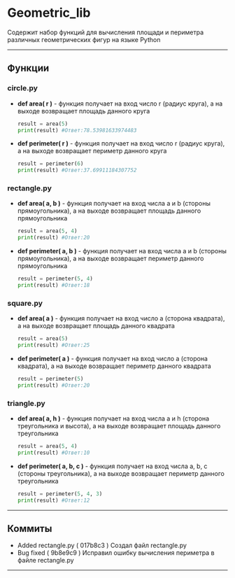# Geometric_lib 
Содержит набор функций для вычисления площади и периметра различных геометрических фигур на языке Python
** **
## Функции
### circle.py
- **def  area( r )** - функция получает на вход число r (радиус круга), а на выходе возвращает площадь данного круга
  ```python
  result = area(5)
  print(result) #Ответ:78.53981633974483
  ```
- **def  perimeter( r )** - функция получает на вход число r (радиус круга), а на выходе возвращает периметр данного круга
  ```python
  result = perimeter(6)
  print(result) #Ответ:37.69911184307752
  ```
### rectangle.py
- **def  area( a, b )** - функция получает на вход числa a и b (стороны прямоугольника), а на выходе возвращает площадь данного прямоугольника
  ```python
  result = area(5, 4)
  print(result) #Ответ:20
  ```
- **def  perimeter( a, b )** - функция получает на вход числa a и b (стороны прямоугольника), а на выходе возвращает периметр данного прямоугольника
  ```python
  result = perimeter(5, 4)
  print(result) #Ответ:18
  ```
### square.py
- **def  area( a )** - функция получает на вход число a (сторона квадрата), а на выходе возвращает площадь данного квадрата
  ```python
  result = area(5)
  print(result) #Ответ:25
  ```
- **def  perimeter( a )** - функция получает на вход число a (сторона квадрата), а на выходе возвращает периметр данного квадрата
  ```python
  result = perimeter(5)
  print(result) #Ответ:20
  ```
### triangle.py
- **def  area( a, h )** - функция получает на вход числa a и h (сторона треугольника и высота), а на выходе возвращает площадь данного треугольника
  ```python
  result = area(5, 4)
  print(result) #Ответ:10
  ```
- **def  perimeter( a, b, c )** - функция получает на вход числа a, b, c (стороны треугольника), а на выходе возвращает периметр данного треугольника
  ```python
  result = perimeter(5, 4, 3)
  print(result) #Ответ:12
  ```
** **
## Коммиты
- Added rectangle.py ( 017b8c3 )
    Создал файл rectangle.py
- Bug fixed ( 9b8e9c9 )
    Исправил ошибку вычисления периметра в файле rectangle.py
** ** 
